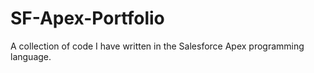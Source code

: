 # SF-Apex-Portfolio
A collection of code I have written in the Salesforce Apex programming language.
